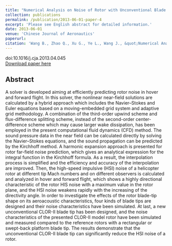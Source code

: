 ```yaml
---
title: "Numerical Analysis on Noise of Rotor with Unconventional Blade Tips Based on CFD/Kirchhoff Method"
collection: publications
permalink: /publication/2013-06-01-paper-4
excerpt: 'Please see English abstract for detailed information.'
date: 2013-06-01
venue: 'Chinese Journal of Aeronautics'
paperurl: 
citation: 'Wang B., Zhao Q., Xu G., Ye L., Wang J., &quot;Numerical Analysis on Noise of Rotor with Unconventional Blade Tips Based on CFD/Kirchhoff Method&quot;, <i>Chinese Journal of Aeronautics</i>, vol.26, no.3, p.572-582, 2013.'
---
```

doi:10.1016/j.cja.2013.04.045  
[Download paper here](https://www.sciencedirect.com/science/article/pii/S1000936113000964?via%3Dihub)

Abstract
--------
A solver is developed aiming at efficiently predicting rotor noise in hover and forward flight. In this solver, the nonlinear near-field solutions are calculated by a hybrid approach which includes the Navier–Stokes and Euler equations based on a moving-embedded grid system and adaptive grid methodology. A combination of the third-order upwind scheme and flux-difference splitting scheme, instead of the second-order center-difference scheme which may cause larger wake dissipation, has been employed in the present computational fluid dynamics (CFD) method. The sound pressure data in the near field can be calculated directly by solving the Navier–Stokes equations, and the sound propagation can be predicted by the Kirchhoff method. A harmonic expansion approach is presented for rotor far-field noise prediction, which gives an analytical expression for the integral function in the Kirchhoff formula. As a result, the interpolation process is simplified and the efficiency and accuracy of the interpolation are improved. Then, the high-speed impulsive (HSI) noise of a helicopter rotor at different tip Mach numbers and on different observers is calculated and analyzed in hover and forward flight, which shows a highly directional characteristic of the rotor HIS noise with a maximum value in the rotor plane, and the HSI noise weakens rapidly with the increasing of the directivity angle. In order to investigate the effects of the rotor blade-tip shape on its aeroacoustic characteristics, four kinds of blade tips are designed and their noise characteristics have been simulated. At last, a new unconventional CLOR-II blade tip has been designed, and the noise characteristics of the presented CLOR-II model rotor have been simulated and measured compared to the reference rotors with a rectangular or swept-back platform blade tip. The results demonstrate that the unconventional CLOR-II blade tip can significantly reduce the HSI noise of a rotor.